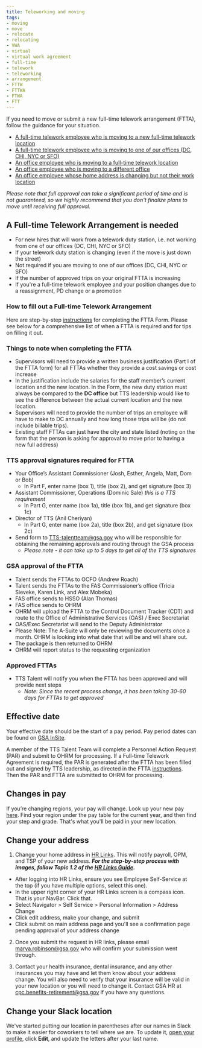 ```yaml
---
title: Teleworking and moving
tags:
- moving
- move
- relocate
- relocating
- VWA
- virtual
- virtual work agreement
- full-time
- telework
- teleworking
- arrangement
- FTTW
- FTTWA
- FTWA
- FTT
---
```


If you need to move or submit a new full-time telework arrangement (FTTA), follow the guidance for your situation.

* [A full-time telework employee who is moving to a new full-time telework location]({{site.baseurl}}/moving/#a-full-time-telework-arrangement-is-needed) 
* [A full-time telework employee who is moving to one of our offices (DC, CHI, NYC or SFO)]({{site.baseurl}}/moving/#effective-date)
* [An office employee who is moving to a full-time telework location]({{site.baseurl}}/moving/#a-full-time-telework-arrangement-is-needed)
* [An office employee who is moving to a different office]({{site.baseurl}}/moving/#effective-date)
* [An office employee whose home address is changing but not their work location]({{site.baseurl}}/moving/#change-your-address)

*Please note that full approval can take a significant period of time and is not guaranteed, so we highly recommend that you don't finalize plans to move until receiving full approval.*

## A Full-time Telework Arrangement is needed

* For new hires that will work from a telework duty station, i.e. not working from one of our offices (DC, CHI, NYC or SFO)
* If your telework duty station is changing (even if the move is just down the street)
* Not required if you are moving to one of our offices (DC, CHI, NYC or SFO)
* If the number of approved trips on your original FTTA is increasing
* If you're a full-time telework employee and your position changes due to a reassignment, PD change or a promotion

### How to fill out a Full-time Telework Arrangement

Here are step-by-step [instructions](https://docs.google.com/document/d/1JCDZbABzjPWD7QPqA2tBnmvK1rs4QNFu_AUvTgjwqu4/edit) for completing the FTTA Form.  Please see below for a comprehensive list of when a FTTA is required and for tips on filling it out.

### Things to note when completing the FTTA

* Supervisors will need to provide a written business justification (Part I of the FTTA form) for all FTTAs whether they provide a cost savings or cost increase
* In the justification include the salaries for the staff member’s current location and the new location. In the Form, the new duty station must always be compared to the **DC office** but TTS leadership would like to see the difference between the actual current location and the new location.
* Supervisors will need to provide the number of trips an employee will have to make to DC annually and how long those trips will be (do not include billable trips).
* Existing staff FTTAs can just have the city and state listed (noting on the form that the person is asking for approval to move prior to having a new full address)

### TTS approval signatures required for FTTA

* Your Office’s Assistant Commissioner (Josh, Esther, Angela, Matt, Dom or Bob)
  * In Part F, enter name (box 1), title (box 2), and get signature (box 3)
* Assistant Commissioner, Operations (Dominic Sale) *this is a TTS requirement*
  * In Part G, enter name (box 1a), title (box 1b), and get signature (box 1c)
* Director of TTS (Anil Cheriyan)
  * In Part G, enter name (box 2a), title (box 2b), and get signature (box 2c)
* Send form to [TTS-talentteam@gsa.gov](mailto:TTS-talentteam@gsa.gov) who will be responsible for obtaining the remaining approvals and routing through the GSA process
  * *Please note - it can take up to 5 days to get all of the TTS signatures*

### GSA approval of the FTTA

* Talent sends the FTTAs to OCFO (Andrew Roach)
* Talent sends the FTTAs to the FAS Commissioner’s office (Tricia Sieveke, Karen Link, and Alex Mobeka)
* FAS office sends to HSSO (Alan Thomas)
* FAS office sends to OHRM
* OHRM will upload the FTTA to the Control Document Tracker (CDT) and route to the Office of Administrative Services (OAS) / Exec Secretariat
* OAS/Exec Secretariat will send to the Deputy Administrator
* Please Note:  The A-Suite will only be reviewing the documents once a month. OHRM is looking into what date that will be and will share out.  
* The package is then returned to OHRM
* OHRM will report status to the requesting organization

### Approved FTTAs

* TTS Talent will notify you when the FTTA has been approved and will provide next steps
  * *Note: Since the recent process change, it has been taking 30-60 days for FTTAs to get approved*

## Effective date

Your effective date should be the start of a pay period. Pay period dates can be found on [GSA InSite](http://www.gsa.gov/portal/content/102507).

A member of the TTS Talent Team will complete a Personnel Action Request (PAR) and submit to OHRM for processing.  If a Full-time Telework Agreement is required, the PAR is generated after the FTTA has been filled out and signed by TTS leadership, as directed in the FTTA [instructions](https://docs.google.com/document/d/1JCDZbABzjPWD7QPqA2tBnmvK1rs4QNFu_AUvTgjwqu4/edit).  Then the PAR and FTTA are submitted to OHRM for processing.  

## Changes in pay

If you’re changing regions, your pay will change. Look up your new pay [here](https://www.opm.gov/policy-data-oversight/pay-leave/salaries-wages/). Find your region under the pay table for the current year, and then find your step and grade. That's what you'll be paid in your new location.

## Change your address

1. Change your home address in [HR Links](https://corporateapps.gsa.gov/hr-links/). This will notify payroll, OPM, and TSP of your new address. ***For the step-by-step process with images, follow Topic 1.2 of the [HR Links Guide](https://drive.google.com/open?id=1aLbT84hNuwsjgHFmGYS3ggBviay8vh1_).***

  - After logging into HR Links, ensure you see Employee Self-Service at the top (if you have multiple options, select this one).
  - In the upper right corner of your HR Links screen is a compass icon. That is your NavBar. Click that.
  - Select Navigator > Self Service > Personal Information > Address Change
  - Click edit address, make your change, and submit
  - Click submit on main address page and you'll see a confirmation page pending approval of your address change
    
2. Once you submit the request in HR links, please email marya.robinson@gsa.gov who will confirm your submission went through.

3. Contact your health insurance, dental insurance, and any other insurances you may have and let them know about your address change. You will also need to verify that your insurance will be valid in your new location or you will need to change it. Contact GSA HR at [cpc.benefits-retirement@gsa.gov](mailto:cpc.benefits-retirement@gsa.gov) if you have any questions.  

## Change your Slack location

We've started putting our location in parentheses after our names in Slack to make it easier for coworkers to tell where we are. To update it, [open your profile](https://gsa-tts.slack.com/account/profile), click **Edit**, and update the letters after your last name.
